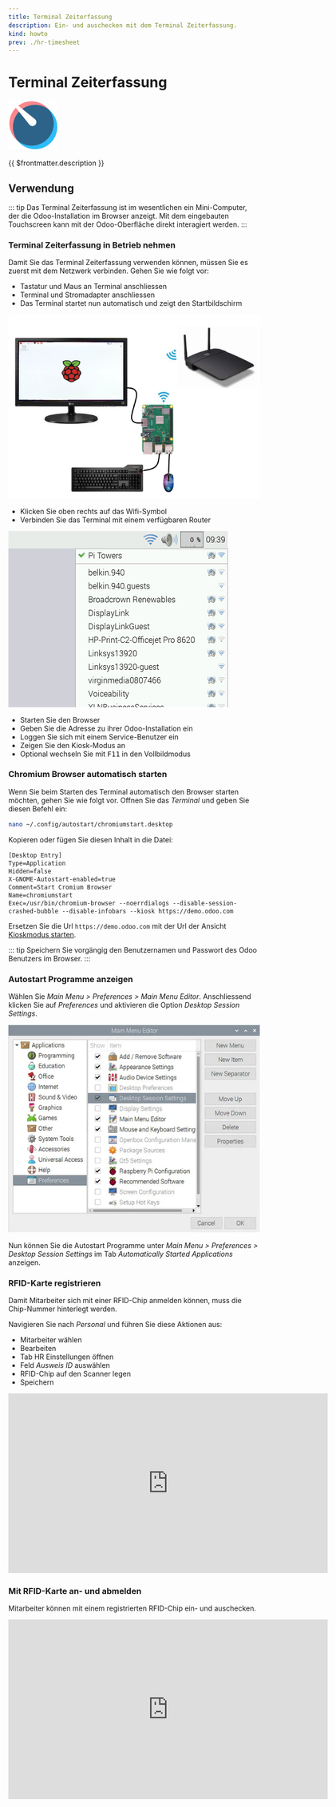```yaml
---
title: Terminal Zeiterfassung
description: Ein- und auschecken mit dem Terminal Zeiterfassung.
kind: howto
prev: ./hr-timesheet
---
```

# Terminal Zeiterfassung
![icons_odoo_hr_timesheet](attachments/icons_odoo_hr_timesheet.png)

{{ $frontmatter.description }}

## Verwendung

::: tip
Das Terminal Zeiterfassung ist im wesentlichen ein Mini-Computer, der die Odoo-Installation im Browser anzeigt. Mit dem eingebauten Touchscreen kann mit der Odoo-Oberfläche direkt interagiert werden.
:::

### Terminal Zeiterfassung in Betrieb nehmen

Damit Sie das Terminal Zeiterfassung verwenden können, müssen Sie es zuerst mit dem Netzwerk verbinden. Gehen Sie wie folgt vor:

* Tastatur und Maus an Terminal anschliessen
* Terminal und Stromadapter anschliessen
* Das Terminal startet nun automatisch und zeigt den Startbildschirm

![](attachments/raspberry-pi-setup.png)

* Klicken Sie oben rechts auf das Wifi-Symbol
* Verbinden Sie das Terminal mit einem verfügbaren Router

![](attachments/raspberry-wifi.png)

* Starten Sie den Browser
* Geben Sie die Adresse zu ihrer Odoo-Installation ein
* Loggen Sie sich mit einem Service-Benutzer ein
* Zeigen Sie den Kiosk-Modus an
* Optional wechseln Sie mit <kbd>F11</kbd> in den Vollbildmodus

### Chromium Browser automatisch starten

Wenn Sie beim Starten des Terminal automatisch den Browser starten möchten, gehen Sie wie folgt vor. Offnen Sie das *Terminal* und geben Sie diesen Befehl ein:

```bash
nano ~/.config/autostart/chromiumstart.desktop
```

Kopieren oder fügen Sie diesen Inhalt in die Datei:

```
[Desktop Entry]
Type=Application
Hidden=false
X-GNOME-Autostart-enabled=true
Comment=Start Cromium Browser
Name=chromiumstart
Exec=/usr/bin/chromium-browser --noerrdialogs --disable-session-crashed-bubble --disable-infobars --kiosk https://demo.odoo.com
```

Ersetzen Sie die Url `https://demo.odoo.com` mit der Url der Ansicht [Kioskmodus starten](HR%20Attendance.md#Kioskmodus%20starten).

::: tip
Speichern Sie vorgängig den Benutzernamen und Passwort des Odoo Benutzers im Browser.
:::

### Autostart Programme anzeigen

Wählen Sie *Main Menu > Preferences > Main Menu Editor*. Anschliessend klicken Sie auf *Preferences* und aktivieren die Option *Desktop Session Settings*.

![](attachments/Terminal%20Zeiterfassung%20Desktop%20Session.png)

Nun können Sie die Autostart Programme unter *Main Menu > Preferences > Desktop Session Settings* im Tab *Automatically Started Applications* anzeigen.

### RFID-Karte registrieren

Damit Mitarbeiter sich mit einer RFID-Chip anmelden können, muss die Chip-Nummer hinterlegt werden.

Navigieren Sie nach *Personal* und führen Sie diese Aktionen aus:
* Mitarbeiter wählen
* Bearbeiten
* Tab HR Einstellungen öffnen
* Feld *Ausweis ID* auswählen
* RFID-Chip auf den Scanner legen
* Speichern

<iframe title="vimeo-player" src="https://player.vimeo.com/video/727928057?h=8278678305" width="640" height="360" frameborder="0" allowfullscreen></iframe>

### Mit RFID-Karte an- und abmelden

Mitarbeiter können mit einem registrierten RFID-Chip ein- und auschecken.

<iframe title="vimeo-player" src="https://player.vimeo.com/video/727928034?h=e73bd9eb0f" width="640" height="360" frameborder="0" allowfullscreen></iframe>